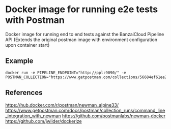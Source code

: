 # Docker image for running e2e tests with Postman
Docker image for running end to end tests against the BanzaiCloud Pipeline API
(Extends the original postman image with environment configuration upon container start)

## Example

```
docker run -e PIPELINE_ENDPOINT="http://ppl:9090/" -e POSTMAN_COLLECTION="https://www.getpostman.com/collections/56684ef61ee236e8f30d"
```

## References
https://hub.docker.com/r/postman/newman_alpine33/
https://www.getpostman.com/docs/postman/collection_runs/command_line_integration_with_newman
https://github.com/postmanlabs/newman-docker
https://github.com/jwilder/dockerize

